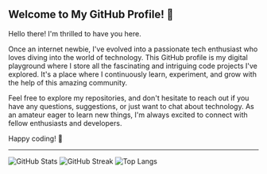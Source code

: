 ## Welcome to My GitHub Profile! 👋

Hello there! I'm thrilled to have you here.

Once an internet newbie, I've evolved into a passionate tech enthusiast who loves diving into the world of technology. This GitHub profile is my digital playground where I store all the fascinating and intriguing code projects I've explored. It's a place where I continuously learn, experiment, and grow with the help of this amazing community.

Feel free to explore my repositories, and don't hesitate to reach out if you have any questions, suggestions, or just want to chat about technology. As an amateur eager to learn new things, I'm always excited to connect with fellow enthusiasts and developers.

Happy coding! 🚀

---

![GitHub Stats](https://github-readme-stats.vercel.app/api?username=ngocjohn&theme=transparent&show_icons=true&hide_border=true&count_private=true&hide_title=true&card_width=800&rank_icon=default&text_bold=false)
![GitHub Streak](https://github-readme-streak-stats.herokuapp.com?user=ngocjohn&theme=transparent&hide_border=true&short_numbers=true&date_format=j%2Fn%5B%2FY%5D&card_width=800&stroke=634EEB7A)
![Top Langs](https://github-readme-stats.vercel.app/api/top-langs/?username=ngocjohn&layout=compact&theme=transparent&hide_border=true&count_private=true&card_width=800&hide=html,shell)

